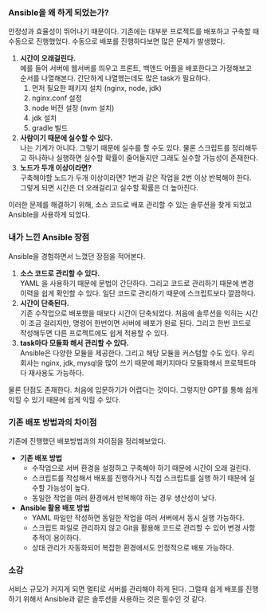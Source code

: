 ### Ansible을 왜 하게 되었는가?

안정성과 효율성이 뛰어나기 때문이다. 기존에는 대부분 프로젝트를 배포하고 구축할 때 수동으로 진행했었다. 수동으로 배포를 진행하다보면 많은 문제가 발생했다.

1. **시간이 오래걸린다.**  
    예를 들어 서버에 웹서버를 띄우고 프론트, 백앤드 어플을 배포한다고 가정해보고 순서를 나열해본다. 간단하게 나열했는데도 많은 task가 필요하다.
    1. 먼저 필요한 패키지 설치 (nginx, node, jdk)
    2. nginx.conf 설정
    3. node 버전 설정 (nvm 설치)
    4. jdk 설치
    5. gradle 빌드
2. **사람이기 때문에 실수할 수 있다.**  
    나는 기계가 아니다. 그렇기 때문에 실수를 할 수도 있다. 물론 스크립트를 정리해두고 하나하나 실행하면 실수할 확률이 줄어들지만 그래도 실수할 가능성이 존재한다.
3. **노드가 두개 이상이라면?**  
    구축해야할 노드가 두개 이상이라면? 1번과 같은 작업을 2번 이상 반복해야 한다. 그렇게 되면 시간은 더 오래걸리고 실수할 확률은 더 높아진다.

이러한 문제를 해결하기 위해, 소스 코드로 배포 관리할 수 있는 솔루션을 찾게 되었고 Ansible을 사용하게 되었다.

### 내가 느낀 Ansible 장점  

Ansible을 경험하면서 느꼈던 장점을 적어본다.

1. **소스 코드로 관리할 수 있다.**  
    YAML 을 사용하기 때문에 문법이 간단하다. 그리고 코드로 관리하기 때문에 변경이력을 쉽게 확인할 수 있다. 일단 코드로 관리하기 때문에 스크립트보다 깔끔하다.
2. **시간이 단축된다.**  
    기존 수작업으로 배포했을 때보다 시간이 단축되었다. 처음에 솔루션을 익히는 시간이 조금 걸리지만, 명령어 한번이면 서버에 배포가 완료 된다. 그리고 한번 코드로 작성해두면 다른 프로젝트에도 쉽게 적용할 수 있다.
3. **task마다 모듈화 해서 관리할 수 있다.**  
    Ansible은 다양한 모듈을 제공한다. 그리고 해당 모듈을 커스텀할 수도 있다. 우리 회사는 nginx, jdk, mysql을 많이 쓰기 때문에 패키지마다 모듈화해서 프로젝트마다 재사용도 가능하다.

물론 단점도 존재한다. 처음에 입문하기가 어렵다는 것이다. 그렇지만 GPT를 통해 쉽게 익힐 수 있기 때문에 쉽게 익힐 수 있다.

### 기존 배포 방법과의 차이점

기존에 진행했던 배포방법과의 차이점을 정리해보았다.

- **기존 배포 방법**
    - 수작업으로 서버 환경을 설정하고 구축해야 하기 때문에 시간이 오래 걸린다.
    - 스크립트를 작성해서 배포를 진행하거나 직접 스크립트를 실행 하기 때문에 실수할 가능성이 높다.
    - 동일한 작업을 여러 환경에서 반복해야 하는 경우 생산성이 낮다.
- **Ansible 활용 배포 방법**
    - YAML 파일만 작성하면 동일한 작업을 여러 서버에서 동시 실행 가능하다.
    - 스크립트 파일로 관리하지 않고 Git을 활용해 코드로 관리할 수 있어 변경 사항 추적이 용이하다.
    - 상태 관리가 자동화되어 복잡한 환경에서도 안정적으로 배포 가능하다.

### **소감**

서비스 규모가 커지게 되면 멀티로 서버를 관리해야 하게 된다. 그럴때 쉽게 배포를 진행하기 위해서 Ansible과 같은 솔루션을 사용하는 것은 필수인 것 같다.